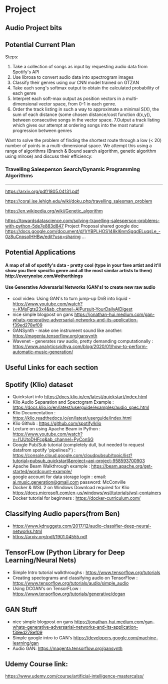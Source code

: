 # Project

Audio Project bits
--------------------
Potential Current Plan
-----------
Steps:


1.   Take a collection of songs as input by requesting audio data from Spotify's API 
2.   Use librosa to convert audio data into spectrogram images 
3. Classify their genres using our CNN model trained on GTZAN
4. Take each song's softmax output to obtain the calculated probability of each genre
5. Interpret each soft-max output as position vectors in a multi-dimensional vector space, from 0-1 in each genre.
6. Order the track listing in such a way to  approximate a minimal S(X), the sum of each distance (some chosen distance/cost function d(x,y)), between consecutive songs in the vector space.
7.Output a track listing which gives our attempt at ordering songs into the most natural progression between genres


Want to solve the problem of finding the shortest route through a low (< 20) number of points in a multi-dimensional space. 
We attempt this using a range of algorithms (Branch & Bound search algorithm, genetic algorithm using mlrose) and discuss their efficiency:

### Travelling Salesperson Search/Dynamic Programming Algorithms
-----

https://arxiv.org/pdf/1805.04131.pdf

https://coral.ise.lehigh.edu/wiki/doku.php/travelling_salesman_problem

https://en.wikipedia.org/wiki/Genetic_algorithm

https://towardsdatascience.com/solving-travelling-salesperson-problems-with-python-5de7e883d847
Project Proposal shared google doc https://docs.google.com/document/d/1rYBPLHOS148kl6nmSgqdELuqsLe_-0z8uCnpsoIHHBw/edit?usp=sharing
...

Potential Applications
-------------
#### A map of all of spotify's data - pretty cool (type in your fave artist and it'll show you their specific genre and all the most similar artists to them) http://everynoise.com/#otherthings

#### Use Generative Adversarial Networks (GAN's) to create new raw audio
- cool video: Using GAN's to turn jump-up DnB into liquid -https://www.youtube.com/watch?v=KMsFgts23x4&ab_channel=AIPursuit-YourDailyAIDigest
- nice simple blogpost on gans https://jonathan-hui.medium.com/gan-whats-generative-adversarial-networks-and-its-application-f39ed278ef09
- GANSynth - make one instrument sound like another: https://magenta.tensorflow.org/gansynth
- Wavenet - generates raw audio, pretty demanding computationally : https://www.analyticsvidhya.com/blog/2020/01/how-to-perform-automatic-music-generation/

Useful Links for each section
-----------------------------------------------------------------------------------

Spotify (Klio) dataset 
-------------
- Quickstart info https://docs.klio.io/en/latest/quickstart/index.html
- Klio Audio Separation and Spectogram Example : https://docs.klio.io/en/latest/userguide/examples/audio_spec.html
- Klio Documentation : https://klio.readthedocs.io/en/latest/userguide/index.html
- Klio Github : https://github.com/spotify/klio
- Lecture on using Apache Beam in Python : https://www.youtube.com/watch?v=I1JUtoDHFcg&ab_channel=PyConSG
- Google Pub/Sub tutorial (completely dull, but needed to request datafrom spotify 'pipelines?') : https://console.cloud.google.com/cloudpubsub/topic/list?tutorial=pubsub_quickstart&project=api-project-958593700903
- Apache Beam Walkthrough example : https://beam.apache.org/get-started/wordcount-example/
- google account for data storage login : email: ai.music.generation@gmail.com password: McConville
- Docker & WSL 2 on Windows Download required for Klio https://docs.microsoft.com/en-us/windows/wsl/tutorials/wsl-containers
- Docker tutorial for beginners : https://docker-curriculum.com/


Classifying Audio papers(from Ben)
--------------
-  https://www.kdnuggets.com/2017/12/audio-classifier-deep-neural-networks.html
- https://arxiv.org/pdf/1901.04555.pdf


TensorFLow (Python Library for Deep Learning/Neural Nets)
---------------
- Simple Intro tutorial walkthroughs : https://www.tensorflow.org/tutorials
- Creating spectograms and classifying audio on TensorFlow : https://www.tensorflow.org/tutorials/audio/simple_audio
- Using DCGAN's on TensorFLow : https://www.tensorflow.org/tutorials/generative/dcgan

GAN Stuff 
---------------
- nice simple blogpost on gans https://jonathan-hui.medium.com/gan-whats-generative-adversarial-networks-and-its-application-f39ed278ef09
- Simple google intro to GAN's https://developers.google.com/machine-learning/gan
- Audio GAN: https://magenta.tensorflow.org/gansynth

Udemy Course link:
----------------------
https://www.udemy.com/course/artificial-intelligence-mastercalss/
